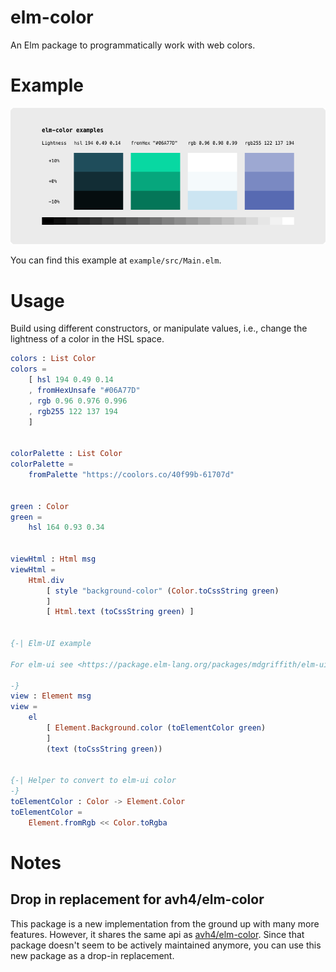 # elm-color

An Elm package to programmatically work with web colors.

# Example


![](./docs/Example.b3f19e1.png)

You can find this example at `example/src/Main.elm`.

# Usage

Build using different constructors, or manipulate values, i.e., change the lightness of a color in the HSL space.

```elm
colors : List Color
colors =
    [ hsl 194 0.49 0.14
    , fromHexUnsafe "#06A77D"
    , rgb 0.96 0.976 0.996
    , rgb255 122 137 194
    ]


colorPalette : List Color
colorPalette =
    fromPalette "https://coolors.co/40f99b-61707d"


green : Color
green =
    hsl 164 0.93 0.34


viewHtml : Html msg
viewHtml =
    Html.div
        [ style "background-color" (Color.toCssString green)
        ]
        [ Html.text (toCssString green) ]


{-| Elm-UI example

For elm-ui see <https://package.elm-lang.org/packages/mdgriffith/elm-ui/latest/>

-}
view : Element msg
view =
    el
        [ Element.Background.color (toElementColor green)
        ]
        (text (toCssString green))


{-| Helper to convert to elm-ui color
-}
toElementColor : Color -> Element.Color
toElementColor =
    Element.fromRgb << Color.toRgba
```

# Notes

## Drop in replacement for avh4/elm-color

This package is a new implementation from the ground up with many more features. However, it shares the same api as [avh4/elm-color](https://package.elm-lang.org/packages/avh4/elm-color/latest/). Since that package doesn't seem to be actively maintained anymore, you can use this new package as a drop-in replacement.
